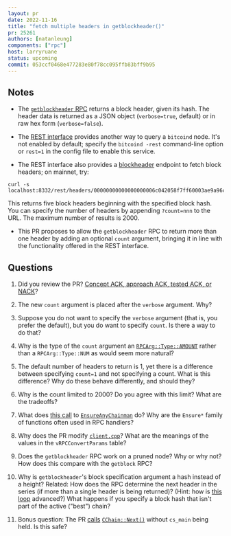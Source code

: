 ```yaml
---
layout: pr
date: 2022-11-16
title: "fetch multiple headers in getblockheader()"
pr: 25261
authors: [natanleung]
components: ["rpc"]
host: larryruane
status: upcoming
commit: 053ccf0468e477283e80f78cc095ffb83bff9b95
---
```



## Notes

- The [`getblockheader` RPC](https://developer.bitcoin.org/reference/rpc/getblockheader.html)
returns a block header, given its hash. The header data is returned as
a JSON object (`verbose=true`, default) or in raw hex form (`verbose=false`).

- The [REST interface](https://github.com/bitcoin/bitcoin/blob/master/doc/REST-interface.md)
provides another way to query a `bitcoind` node. It's not enabled by default; specify the
`bitcoind -rest` command-line option or `rest=1` in the config file to enable this service.

- The REST interface also provides a
[blockheader](https://github.com/bitcoin/bitcoin/blob/master/doc/REST-interface.md#blockheaders)
endpoint to fetch block headers; on mainnet, try:
```
curl -s localhost:8332/rest/headers/00000000000000000006c042058f7ff60003ae9a96ca2ac3065d91221b00f547.json
```
This returns five block headers beginning with the specified block hash. You can specify
the number of headers by appending `?count=nnn` to the URL.
The maximum number of results is 2000.

- This PR proposes to allow the `getblockheader` RPC to return more than one header by adding an
optional `count` argument, bringing it in line with the functionality offered in the REST interface.

## Questions
1. Did you review the PR?
[Concept ACK, approach ACK, tested ACK, or NACK](https://github.com/bitcoin/bitcoin/blob/master/CONTRIBUTING.md#peer-review)?

1. The new `count` argument is placed after the `verbose` argument. Why?

1. Suppose you do not want to specify the `verbose` argument (that is, you prefer the default),
but you do want to specify `count`. Is there a way to do that?

1. Why is the type of the `count` argument an
[`RPCArg::Type::AMOUNT`](https://github.com/bitcoin-core-review-club/bitcoin/commit/053ccf0468e477283e80f78cc095ffb83bff9b95#diff-decae4be02fb8a47ab4557fe74a9cb853bdfa3ec0fa1b515c0a1e5de91f4ad0bR506)
rather than a `RPCArg::Type::NUM` as would seem more natural?

1. The default number of headers to return is 1, yet there is a difference
between specifying `count=1` and not specifying a count. What is this difference?
Why do these behave differently, and should they?

1. Why is the count limited to 2000? Do you agree with this limit?
What are the tradeoffs?

1. What does
[this call](https://github.com/bitcoin-core-review-club/bitcoin/commit/053ccf0468e477283e80f78cc095ffb83bff9b95#diff-decae4be02fb8a47ab4557fe74a9cb853bdfa3ec0fa1b515c0a1e5de91f4ad0bR562)
to
[`EnsureAnyChainman`](https://github.com/bitcoin/bitcoin/blob/48174c0f287b19931ca110670610bd03a03eb914/src/rpc/server_util.cpp#L63)
do? Why are the `Ensure*` family of functions often used in RPC handlers?

1. Why does the PR modify
[`client.cpp`](https://github.com/bitcoin-core-review-club/bitcoin/commit/053ccf0468e477283e80f78cc095ffb83bff9b95#diff-84c7a7f36362b9724c31e5dec9879b2f81eae0d0addbc9c0933c3558c577de65)?
What are the meanings of the values in the `vRPCConvertParams` table?

1. Does the `getblockheader` RPC work on a pruned node? Why or why not?
How does this compare with the `getblock` RPC?

1. Why is `getblockheader`'s block specification argument a hash instead of a height?
Related: How does the RPC determine the next header in the series (if more
than a single header is being returned)?
(Hint: how is
[this loop](https://github.com/bitcoin-core-review-club/bitcoin/commit/053ccf0468e477283e80f78cc095ffb83bff9b95#diff-decae4be02fb8a47ab4557fe74a9cb853bdfa3ec0fa1b515c0a1e5de91f4ad0bR574-R587)
advanced?)
What happens if you specify a block hash that isn't part of the
active ("best") chain?

1. Bonus question: The PR
[calls](https://github.com/bitcoin-core-review-club/bitcoin/commit/053ccf0468e477283e80f78cc095ffb83bff9b95#diff-decae4be02fb8a47ab4557fe74a9cb853bdfa3ec0fa1b515c0a1e5de91f4ad0bR585)
[`CChain::Next()`](https://github.com/bitcoin/bitcoin/blob/48174c0f287b19931ca110670610bd03a03eb914/src/chain.h#L459)
without `cs_main` being held. Is this safe?


<!-- TODO: After meeting, uncomment and add meeting log between the irc tags
## Meeting Log

{% irc %}
{% endirc %}
-->
